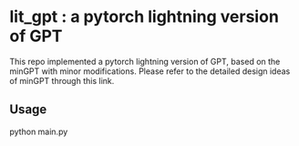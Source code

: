 # lit_gpt : a pytorch lightning version of GPT
This repo implemented a pytorch lightning version of GPT, based on the minGPT with minor modifications.
Please refer to the detailed design ideas of minGPT through this link.

## Usage

python main.py

